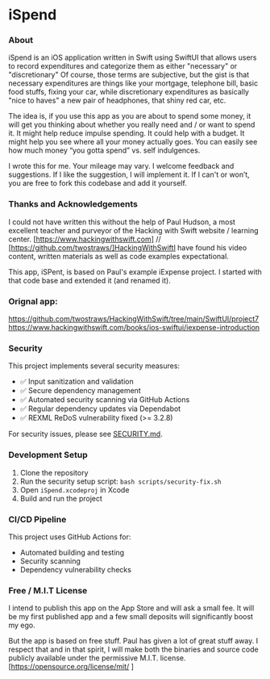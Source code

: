 # iSpend

### About
iSpend is an iOS application written in Swift using SwiftUI that allows users to record expenditures and categorize them as either "necessary" or "discretionary"
Of course, those terms are subjective, but the gist is that necessary expenditures are things like your mortgage, telephone bill, basic food stuffs, fixing your car, while discretionary expenditures as basically "nice to haves" a new pair of headphones, that shiny red car, etc. 

The idea is, if you use this app as you are about to spend some money, it will get you thinking about whether you really need and / or want to spend it. It might help reduce impulse spending. It could help with a budget. It might help you see where all your money actually goes. You can easily see how much money “you gotta spend” vs. self indulgences. 

I wrote this for me. Your mileage may vary. I welcome feedback and suggestions. If I like the suggestion, I will implement it. If I can't or won’t, you are free to fork this codebase and add it yourself. 

### Thanks and Acknowledgements 
I could not have written this without the help of Paul Hudson, a most excellent teacher and purveyor of the Hacking with Swift website / learning center. 
[https://www.hackingwithswift.com] // [https://github.com/twostraws/]HackingWithSwiftI have found his video content, written materials as well as code examples expectational.  

This app, iSPent, is based on Paul's example iExpense  project. I started with that code base and extended it (and renamed it). 

### Orignal app: 
https://github.com/twostraws/HackingWithSwift/tree/main/SwiftUI/project7
https://www.hackingwithswift.com/books/ios-swiftui/iexpense-introduction

### Security

This project implements several security measures:
- ✅ Input sanitization and validation
- ✅ Secure dependency management 
- ✅ Automated security scanning via GitHub Actions
- ✅ Regular dependency updates via Dependabot
- ✅ REXML ReDoS vulnerability fixed (>= 3.2.8)

For security issues, please see [SECURITY.md](SECURITY.md).

### Development Setup

1. Clone the repository
2. Run the security setup script: `bash scripts/security-fix.sh`
3. Open `iSpend.xcodeproj` in Xcode
4. Build and run the project

### CI/CD Pipeline

This project uses GitHub Actions for:
- Automated building and testing
- Security scanning
- Dependency vulnerability checks

### Free / M.I.T License 
I intend to publish this app on the App Store and will ask a small fee. It will be my first published app and a few small deposits will significantly boost my ego.

But the app is based on free stuff. Paul has given a lot of great stuff away. I respect that and in that spirit, I will make both the binaries and source code publicly available under the permissive M.I.T. license. 
[https://opensource.org/license/mit/ ]


